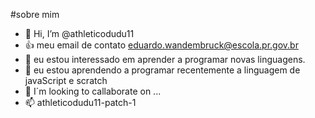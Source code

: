 #sobre mim
- 👋 Hi, I’m @athleticodudu11
- :+1: meu email de contato eduardo.wandembruck@escola.pr.gov.br
- 👀 eu estou interessado em aprender a programar novas linguagens.
- 🌱 eu estou aprendendo a programar recentemente a linguagem de javaScript e scratch
- 💞️ I´m looking to callaborate on ...
- 📫 
athleticodudu11-patch-1
